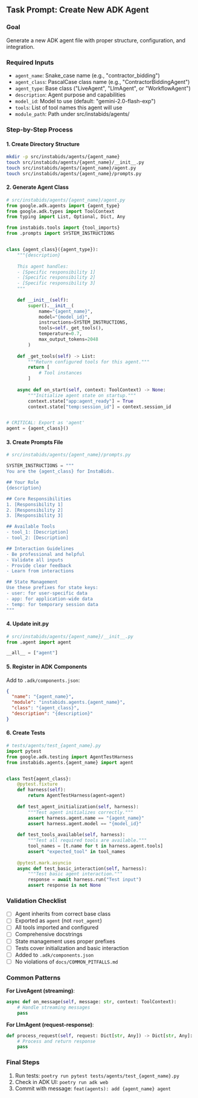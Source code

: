 ## Task Prompt: Create New ADK Agent

### Goal

Generate a new ADK agent file with proper structure, configuration, and integration.

### Required Inputs

- `agent_name`: Snake_case name (e.g., "contractor_bidding")
- `agent_class`: PascalCase class name (e.g., "ContractorBiddingAgent")
- `agent_type`: Base class ("LiveAgent", "LlmAgent", or "WorkflowAgent")
- `description`: Agent purpose and capabilities
- `model_id`: Model to use (default: "gemini-2.0-flash-exp")
- `tools`: List of tool names this agent will use
- `module_path`: Path under src/instabids/agents/

### Step-by-Step Process

#### 1. Create Directory Structure

```bash
mkdir -p src/instabids/agents/{agent_name}
touch src/instabids/agents/{agent_name}/__init__.py
touch src/instabids/agents/{agent_name}/agent.py
touch src/instabids/agents/{agent_name}/prompts.py
```

#### 2. Generate Agent Class

```python
# src/instabids/agents/{agent_name}/agent.py
from google.adk.agents import {agent_type}
from google.adk.types import ToolContext
from typing import List, Optional, Dict, Any

from instabids.tools import {tool_imports}
from .prompts import SYSTEM_INSTRUCTIONS


class {agent_class}({agent_type}):
    """{description}
    
    This agent handles:
    - [Specific responsibility 1]
    - [Specific responsibility 2]
    - [Specific responsibility 3]
    """
    
    def __init__(self):
        super().__init__(
            name="{agent_name}",
            model="{model_id}",
            instructions=SYSTEM_INSTRUCTIONS,
            tools=self._get_tools(),
            temperature=0.7,
            max_output_tokens=2048
        )
    
    def _get_tools(self) -> List:
        """Return configured tools for this agent."""
        return [
            # Tool instances
        ]
    
    async def on_start(self, context: ToolContext) -> None:
        """Initialize agent state on startup."""
        context.state["app:agent_ready"] = True
        context.state["temp:session_id"] = context.session_id


# CRITICAL: Export as 'agent'
agent = {agent_class}()
```

#### 3. Create Prompts File

```python
# src/instabids/agents/{agent_name}/prompts.py

SYSTEM_INSTRUCTIONS = """
You are the {agent_class} for InstaBids.

## Your Role
{description}

## Core Responsibilities
1. [Responsibility 1]
2. [Responsibility 2]
3. [Responsibility 3]

## Available Tools
- tool_1: [Description]
- tool_2: [Description]

## Interaction Guidelines
- Be professional and helpful
- Validate all inputs
- Provide clear feedback
- Learn from interactions

## State Management
Use these prefixes for state keys:
- user: for user-specific data
- app: for application-wide data
- temp: for temporary session data
"""
```

#### 4. Update __init__.py

```python
# src/instabids/agents/{agent_name}/__init__.py
from .agent import agent

__all__ = ["agent"]
```

#### 5. Register in ADK Components

Add to `.adk/components.json`:
```json
{
  "name": "{agent_name}",
  "module": "instabids.agents.{agent_name}",
  "class": "{agent_class}",
  "description": "{description}"
}
```

#### 6. Create Tests

```python
# tests/agents/test_{agent_name}.py
import pytest
from google.adk.testing import AgentTestHarness
from instabids.agents.{agent_name} import agent


class Test{agent_class}:
    @pytest.fixture
    def harness(self):
        return AgentTestHarness(agent=agent)
    
    def test_agent_initialization(self, harness):
        """Test agent initializes correctly."""
        assert harness.agent.name == "{agent_name}"
        assert harness.agent.model == "{model_id}"
    
    def test_tools_available(self, harness):
        """Test all required tools are available."""
        tool_names = [t.name for t in harness.agent.tools]
        assert "expected_tool" in tool_names
    
    @pytest.mark.asyncio
    async def test_basic_interaction(self, harness):
        """Test basic agent interaction."""
        response = await harness.run("Test input")
        assert response is not None
```

### Validation Checklist

- [ ] Agent inherits from correct base class
- [ ] Exported as `agent` (not `root_agent`)
- [ ] All tools imported and configured
- [ ] Comprehensive docstrings
- [ ] State management uses proper prefixes
- [ ] Tests cover initialization and basic interaction
- [ ] Added to `.adk/components.json`
- [ ] No violations of `docs/COMMON_PITFALLS.md`

### Common Patterns

**For LiveAgent (streaming)**:
```python
async def on_message(self, message: str, context: ToolContext):
    # Handle streaming messages
    pass
```

**For LlmAgent (request-response)**:
```python
def process_request(self, request: Dict[str, Any]) -> Dict[str, Any]:
    # Process and return response
    pass
```

### Final Steps

1. Run tests: `poetry run pytest tests/agents/test_{agent_name}.py`
2. Check in ADK UI: `poetry run adk web`
3. Commit with message: `feat(agents): add {agent_name} agent`